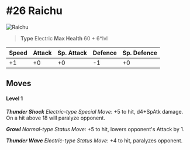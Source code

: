 # #26 Raichu


![Raichu](https://img.pokemondb.net/sprites/home/normal/1x/raichu.png)

> **Type** Electric
> **Max Health** 60 + 6\*lvl

| Speed | Attack | Sp. Attack | Defence | Sp. Defence |
| ----- | ------ | ---------- | ------- | ----------- |
| +1 | +0 | +0 | -1 | +0 |

## Moves
#### Level 1

***Thunder Shock** Electric-type Special Move*: +5 to hit, d4+SpAtk damage. On a hit above 18 will paralyze opponent.

***Growl** Normal-type Status Move*: +5 to hit, lowers opponent's Attack by 1.

***Thunder Wave** Electric-type Status Move*: +4 to hit, paralyzes opponent.

